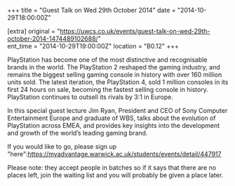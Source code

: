 +++
title = "Guest Talk on Wed 29th October 2014"
date = "2014-10-29T18:00:00Z"

[extra]
original = "https://uwcs.co.uk/events/guest-talk-on-wed-29th-october-2014-1474489102688/"    
ent_time = "2014-10-29T19:00:00Z"
location = "B0.12"
+++

PlayStation has become one of the most distinctive and recognisable brands in the world. The PlayStation 2 reshaped the gaming industry, and remains the biggest selling gaming console in history with over 160 million units sold. The latest iteration, the PlayStation 4, sold 1 million consoles in its first 24 hours on sale, becoming the fastest selling console in history. PlayStation continues to outsell its rivals by 3:1 in Europe.

In this special guest lecture Jim Ryan, President and CEO of Sony Computer Entertainment Europe and graduate of WBS, talks about the evolution of PlayStation across EMEA, and provides key insights into the development and growth of the world’s leading gaming brand.

If you would like to go, please sign up "here":https://myadvantage.warwick.ac.uk/students/events/detail/447917

Please note: they accept people in batches so if it says that there are no places left, join the waiting list and you will probably be given a place later.

